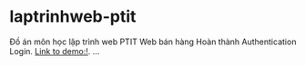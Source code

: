 # laptrinhweb-ptit
Đồ án môn học lập trình web PTIT Web bán hàng
Hoàn thành Authentication Login.
[Link to demo:!](https://ltwptit.herokuapp.com/).
...
